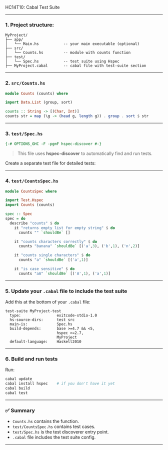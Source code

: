 HC14T10: Cabal Test Suite

---

### 1. Project structure:

```
MyProject/
├── app/
│   └── Main.hs           -- your main executable (optional)
├── src/
│   └── Counts.hs         -- module with counts function
├── test/
│   └── Spec.hs           -- test suite using Hspec
├── MyProject.cabal       -- cabal file with test-suite section
```

---

### 2. `src/Counts.hs`

```haskell
module Counts (counts) where

import Data.List (group, sort)

counts :: String -> [(Char, Int)]
counts str = map (\g -> (head g, length g)) . group . sort $ str
```

---

### 3. `test/Spec.hs`

```haskell
{-# OPTIONS_GHC -F -pgmF hspec-discover #-}
```

> This file uses **hspec-discover** to automatically find and run tests.

Create a separate test file for detailed tests:

---

### 4. `test/CountsSpec.hs`

```haskell
module CountsSpec where

import Test.Hspec
import Counts (counts)

spec :: Spec
spec = do
  describe "counts" $ do
    it "returns empty list for empty string" $ do
      counts "" `shouldBe` []

    it "counts characters correctly" $ do
      counts "banana" `shouldBe` [('a',3), ('b',1), ('n',2)]

    it "counts single characters" $ do
      counts "a" `shouldBe` [('a',1)]

    it "is case sensitive" $ do
      counts "aA" `shouldBe` [('A',1), ('a',1)]
```

---

### 5. Update your `.cabal` file to include the test suite

Add this at the bottom of your `.cabal` file:

```cabal
test-suite MyProject-test
  type:                exitcode-stdio-1.0
  hs-source-dirs:      test src
  main-is:             Spec.hs
  build-depends:       base >=4.7 && <5,
                       hspec >=2.7,
                       MyProject
  default-language:    Haskell2010
```

---

### 6. Build and run tests

Run:

```bash
cabal update
cabal install hspec    # if you don't have it yet
cabal build
cabal test
```

---

### ✅ Summary

* `Counts.hs` contains the function.
* `test/CountsSpec.hs` contains test cases.
* `test/Spec.hs` is the test discoverer entry point.
* `.cabal` file includes the test suite config.

---
